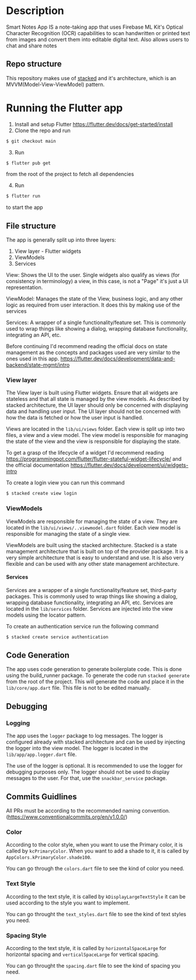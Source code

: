 # Description

Smart Notes App IS a note-taking app that uses Firebase ML Kit's Optical Character Recognition (OCR) capabilities to scan handwritten or printed text from images and convert them into editable digital text. Also allows users to chat and share notes

## Repo structure
This repository makes use of [stacked](https://stacked.filledstacks.com/) and it's architecture, which is an MVVM(Model-View-ViewModel) pattern. 

# Running the Flutter app

1. Install and setup Flutter https://flutter.dev/docs/get-started/install
2. Clone the repo and run 
```sh 
$ git checkout main
```
3. Run 
```sh 
$ flutter pub get
``` 
from the root of the project to fetch all dependencies

4. Run 
```sh 
$ flutter run
```
to start the app

## File structure

The app is generally split up into three layers:

1. View layer - Flutter widgets
2. ViewModels
3. Services

View: Shows the UI to the user. Single widgets also qualify as views (for consistency in terminology) a view, in this case, is not a "Page" it's just a UI representation.

ViewModel: Manages the state of the View, business logic, and any other logic as required from user interaction. It does this by making use of the services

Services: A wrapper of a single functionality/feature set. This is commonly used to wrap things like showing a dialog, wrapping database functionality, integrating an API, etc.

Before continuing I'd recommend reading the official docs on state management as the concepts and packages used are very similar to the ones used in this app. https://flutter.dev/docs/development/data-and-backend/state-mgmt/intro

### View layer

The View layer is built using Flutter widgets. Ensure that all widgets are stateless and that all state is managed by the view models. As described by stacked architecture, the UI layer should only be concerned with displaying data and handling user input. The UI layer should not be concerned with how the data is fetched or how the user input is handled.

Views are located in the `lib/ui/views` folder. Each view is split up into two files, a view and a view model. The view model is responsible for managing the state of the view and the view is responsible for displaying the state.

To get a grasp of the lifecycle of a widget I'd recommend reading https://programmingpot.com/flutter/flutter-stateful-widget-lifecycle/ and the official documentation https://flutter.dev/docs/development/ui/widgets-intro

To create a login view you can run this command
```sh
$ stacked create view login
```

### ViewModels

ViewModels are responsible for managing the state of a view. They are located in the `lib/ui/views/..viewmodel.dart` folder. Each view model is responsible for managing the state of a single view.

ViewModels are built using the stacked architecture. Stacked is a state management architecture that is built on top of the provider package. It is a very simple architecture that is easy to understand and use. It is also very flexible and can be used with any other state management architecture.

#### Services

Services are a wrapper of a single functionality/feature set, third-party packages. This is commonly used to wrap things like showing a dialog, wrapping database functionality, integrating an API, etc. Services are located in the `lib/services` folder. Services are injected into the view models using the locator pattern.

To create an authentication service run the following command

```sh
$ stacked create service authentication
```


## Code Generation

The app uses code generation to generate boilerplate code. This is done using the build_runner package. To generate the code run `stacked generate` from the root of the project. This will generate the code and place it in the `lib/core/app.dart` file. This file is not to be edited manually.

## Debugging

### Logging

The app uses the `logger` package to log messages. The logger is configured already with stacked architecture and can be used by injecting the logger into the view model. The logger is located in the `lib/app/app.logger.dart` file.

The use of the logger is optional. It is recommended to use the logger for debugging purposes only. The logger should not be used to display messages to the user. For that, use the `snackbar_service` package.

## Commits Guidlines
 All PRs must be according to the recommended naming convention. (https://www.conventionalcommits.org/en/v1.0.0/)

### Color 
According to the color style, when you want to use the Primary color, it is called by `kcPrimaryColor`.
When you want to add a shade to it, it is called by `AppColors.kPrimaryColor.shade100`.

You can go through the `colors.dart` file to see the kind of color you need.

### Text Style
According to the text style, it is called by `kDisplayLargeTextStyle` it can be used according to the style you want to implement.

You can go throught the `text_styles.dart` file to see the kind of text styles you need.

### Spacing Style 
According to the text style, it is called by `horizontalSpaceLarge` for horizontal spacing and `verticalSpaceLarge` for vertical spacing.

You can go throught the `spacing.dart` file to see the kind of spacing you need.

